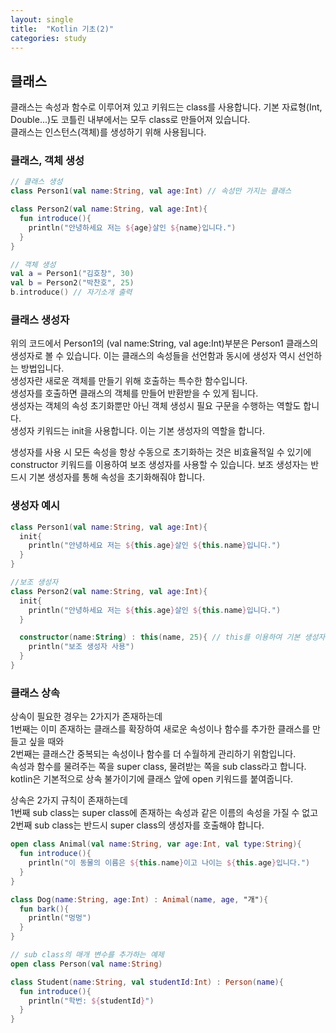 ```yaml
---
layout: single
title:  "Kotlin 기초(2)"
categories: study
---
```


## 클래스
클래스는 속성과 함수로 이루어져 있고 키워드는 class를 사용합니다.
기본 자료형(Int, Double...)도 코틀린 내부에서는 모두 class로 만들어져 있습니다.   
클래스는 인스턴스(객체)를 생성하기 위해 사용됩니다.   

### 클래스, 객체 생성
```kotlin
// 클래스 생성
class Person1(val name:String, val age:Int) // 속성만 가지는 클래스

class Person2(val name:String, val age:Int){
  fun introduce(){
    println("안녕하세요 저는 ${age}살인 ${name}입니다.")
  }
}

// 객체 생성
val a = Person1("김호창", 30)
val b = Person2("박찬호", 25)
b.introduce() // 자기소개 출력
```

### 클래스 생성자
위의 코드에서 Person1의 (val name:String, val age:Int)부분은 Person1 클래스의 생성자로 볼 수 있습니다. 
이는 클래스의 속성들을 선언함과 동시에 생성자 역시 선언하는 방법입니다.   
생성자란 새로운 객체를 만들기 위해 호출하는 특수한 함수입니다.   
생성자를 호출하면 클래스의 객체를 만들어 반환받을 수 있게 됩니다.   
생성자는 객체의 속성 초기화뿐만 아닌 객체 생성시 필요 구문을 수행하는 역할도 합니다.   
생성자 키워드는 init을 사용합니다. 이는 기본 생성자의 역할을 합니다.   

생성자를 사용 시 모든 속성을 항상 수동으로 초기화하는 것은 비효율적일 수 있기에 constructor 키워드를 이용하여 보조 생성자를 사용할 수 있습니다.
보조 생성자는 반드시 기본 생성자를 통해 속성을 초기화해줘야 합니다.   

### 생성자 예시
```kotlin
class Person1(val name:String, val age:Int){
  init{
    println("안녕하세요 저는 ${this.age}살인 ${this.name}입니다.")
  }
}

//보조 생성자
class Person2(val name:String, val age:Int){
  init{
    println("안녕하세요 저는 ${this.age}살인 ${this.name}입니다.")
  }

  constructor(name:String) : this(name, 25){ // this를 이용하여 기본 생성자 호출
    println("보조 생성자 사용")
  }
}
```

### 클래스 상속
상속이 필요한 경우는 2가지가 존재하는데   
1번째는 이미 존재하는 클래스를 확장하여 새로운 속성이나 함수를 추가한 클래스를 만들고 싶을 때와   
2번째는 클래스간 중복되는 속성이나 함수를 더 수월하게 관리하기 위함입니다.   
속성과 함수를 물려주는 쪽을 super class, 물려받는 쪽을 sub class라고 합니다.   
kotlin은 기본적으로 상속 불가이기에 클래스 앞에 open 키워드를 붙여줍니다.   

상속은 2가지 규칙이 존재하는데   
1번째 sub class는 super class에 존재하는 속성과 같은 이름의 속성을 가질 수 없고   
2번째 sub class는 반드시 super class의 생성자를 호출해야 합니다.   

```kotlin
open class Animal(val name:String, var age:Int, val type:String){
  fun introduce(){
    println("이 동물의 이름은 ${this.name}이고 나이는 ${this.age}입니다.")
  }
}

class Dog(name:String, age:Int) : Animal(name, age, "개"){
  fun bark(){
    println("멍멍")
  }
}

// sub class의 매개 변수를 추가하는 예제
open class Person(val name:String)

class Student(name:String, val studentId:Int) : Person(name){
  fun introduce(){
    println("학번: ${studentId}")
  }
}
```
